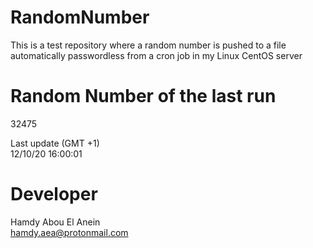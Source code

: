 # RandomNumber    
This is a test repository where a random number is pushed to a file automatically passwordless from a cron job in my Linux CentOS server    
# Random Number of the last run   
32475
      
Last update (GMT +1)    
12/10/20 16:00:01
# Developer    
Hamdy Abou El Anein   
hamdy.aea@protonmail.com
